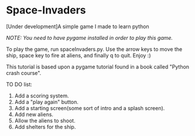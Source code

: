 # Space-Invaders
[Under development]A simple game I made to learn python

*NOTE: You need to have pygame installed in order to play this game.*

To play the game, run spaceInvaders.py. Use the arrow keys to move the ship, space key to fire at aliens, and finally q to quit. Enjoy :)

This tutorial is based upon a pygame tutorial found in a book called "Python crash course". 

TO DO list:
1. Add a scoring system.
2. Add a "play again" button.
3. Add a starting screen(some sort of intro and a splash screen).
4. Add new aliens.
5. Allow the aliens to shoot.
6. Add shelters for the ship.
